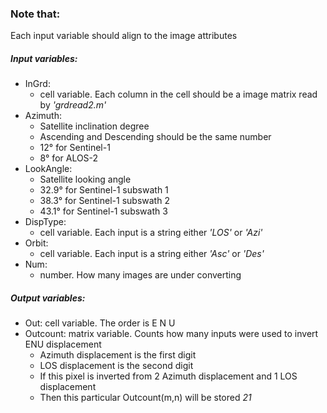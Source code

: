 ### Note that:
Each input variable should align to the image attributes  

##### Input variables:
- InGrd: 
   * cell variable. Each column in the cell should be a image matrix read by *'grdread2.m'*
- Azimuth: 
   * Satellite inclination degree
   * Ascending and Descending should be the same number
   * 12° for Sentinel-1 
   * 8° for ALOS-2
- LookAngle:
   * Satellite looking angle
   * 32.9° for Sentinel-1 subswath 1 
   * 38.3° for Sentinel-1 subswath 2 
   * 43.1° for Sentinel-1 subswath 3
- DispType:
   * cell variable. Each input is a string either *'LOS'* or *'Azi'*
- Orbit: 
   * cell variable. Each input is a string either *'Asc'* or *'Des'*
- Num:
   * number. How many images are under converting


##### Output variables:
- Out: cell variable. The order is E N U
- Outcount: matrix variable. Counts how many inputs were used to invert ENU displacement
   * Azimuth displacement is the first digit
   * LOS displacement is the second digit
   * If this pixel is inverted from 2 Azimuth displacement and 1 LOS displacement
   * Then this particular Outcount(m,n) will be stored *21*
